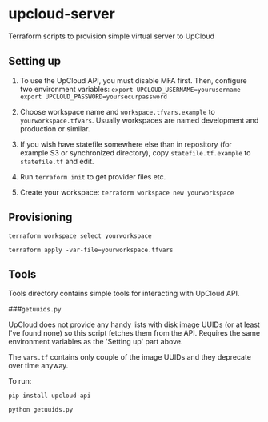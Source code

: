 # upcloud-server
Terraform scripts to provision simple virtual server to UpCloud

## Setting up

1. To use the UpCloud API, you must disable MFA first. Then, configure two environment variables:
`export UPCLOUD_USERNAME=yourusername`
`export UPCLOUD_PASSWORD=yoursecurpassword`

2. Choose workspace name and `workspace.tfvars.example` to `yourworkspace.tfvars`. Usually workspaces are named development and production or similar.

3. If you wish have statefile somewhere else than in repository (for example S3 or synchronized directory), copy `statefile.tf.example` to `statefile.tf` and edit.

4. Run `terraform init` to get provider files etc.

5. Create your workspace: `terraform workspace new yourworkspace`

## Provisioning

`terraform workspace select yourworkspace`

`terraform apply -var-file=yourworkspace.tfvars`

## Tools

Tools directory contains simple tools for interacting with UpCloud API.

###`getuuids.py`

UpCloud does not provide any handy lists with disk image UUIDs (or at least I've found none) so this script fetches them from the API. Requires the same environment variables as the 'Setting up' part above.

The `vars.tf` contains only couple of the image UUIDs and they deprecate over time anyway.

To run:

`pip install upcloud-api`

`python getuuids.py`